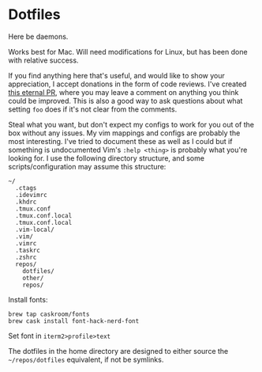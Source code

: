 # Dotfiles

Here be daemons.

Works best for Mac. Will need modifications for Linux, but has been done with
relative success.

If you find anything here that's useful, and would like to show your
appreciation, I accept donations in the form of code reviews.  I've created
[this eternal PR](https://github.com/kinbiko/dotfiles/pull/14), where you may
leave a comment on anything you think could be improved.  This is also a good
way to ask questions about what setting `foo` does if it's not clear from the
comments.

Steal what you want, but don't expect my configs to work for you  out of the
box without any issues.  My vim mappings and configs are probably the most
interesting.  I've tried to document these as well as I could but if something
is undocumented Vim's `:help <thing>` is probably what you're looking for.  I
use the following directory structure, and some scripts/configuration may
assume this structure:

```
~/
  .ctags
  .idevimrc
  .khdrc
  .tmux.conf
  .tmux.conf.local
  .tmux.conf.local
  .vim-local/
  .vim/
  .vimrc
  .taskrc
  .zshrc
  repos/
    dotfiles/
    other/
    repos/
```

Install fonts:

```
brew tap caskroom/fonts
brew cask install font-hack-nerd-font
```
Set font in `iterm2>profile>text`

The dotfiles in the home directory are designed to either source the
`~/repos/dotfiles` equivalent, if not be symlinks.
